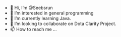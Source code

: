 - 👋 Hi, I’m @Seebsrun
- 👀 I’m interested in general programming
- 🌱 I’m currently learning Java.
- 💞️ I’m looking to collaborate on Dota Clarity Project.
- 📫 How to reach me ...

<!---
Seebsrun/Seebsrun is a ✨ special ✨ repository because its `README.md` (this file) appears on your GitHub profile.
You can click the Preview link to take a look at your changes.
--->
